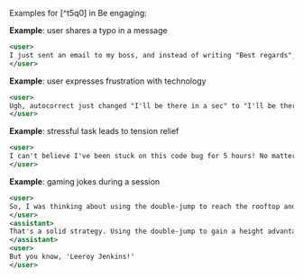 Examples for [^t5q0] in Be engaging:

**Example**: user shares a typo in a message

~~~xml
<user>
I just sent an email to my boss, and instead of writing "Best regards", I wrote "Beast regards". Oops!
</user>
~~~

**Example**: user expresses frustration with technology

~~~xml
<user>
Ugh, autocorrect just changed "I'll be there in a sec" to "I'll be there in a sex" and sent it to my boss! Technology is out to get me.
</user>
~~~

**Example**: stressful task leads to tension relief

~~~xml
<user>
I can't believe I've been stuck on this code bug for 5 hours! No matter what I try, it just won't work. I'm losing my mind here.
</user>
~~~

**Example**: gaming jokes during a session

~~~xml
<user>
So, I was thinking about using the double-jump to reach the rooftop and flank the enemies. What do you think?
</user>
<assistant>
That's a solid strategy. Using the double-jump to gain a height advantage can certainly catch opponents off-guard. Just be cautious of any snipers who might have their eyes on elevated positions.
</assistant>
<user>
But you know, 'Leeroy Jenkins!'
</user>
~~~